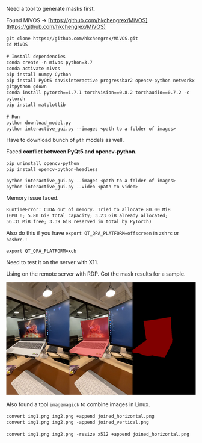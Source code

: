 Need a tool to generate masks first.

Found MiVOS → [https://github.com/hkchengrex/MiVOS](https://github.com/hkchengrex/MiVOS)

```
git clone https://github.com/hkchengrex/MiVOS.git
cd MiVOS

# Install dependencies
conda create -n mivos python=3.7
conda activate mivos
pip install numpy Cython 
pip install PyQt5 davisinteractive progressbar2 opencv-python networkx gitpython gdown
conda install pytorch==1.7.1 torchvision==0.8.2 torchaudio==0.7.2 -c pytorch
pip install matplotlib

# Run
python download_model.py
python interactive_gui.py --images <path to a folder of images>
```

Have to download bunch of `pth` models as well.

Faced **conflict between PyQt5 and opencv-python.**

```
pip uninstall opencv-python
pip install opencv-python-headless
```

```
python interactive_gui.py --images <path to a folder of images>
python interactive_gui.py --video <path to video>
```

Memory issue faced.

```
RuntimeError: CUDA out of memory. Tried to allocate 80.00 MiB 
(GPU 0; 5.80 GiB total capacity; 3.23 GiB already allocated; 
56.31 MiB free; 3.39 GiB reserved in total by PyTorch)
```

Also do this if you have `export QT_QPA_PLATFORM=offscreen` in `zshrc` or `bashrc`. :

```
export QT_QPA_PLATFORM=xcb
```

Need to test it on the server with X11.

Using on the remote server with RDP. Got the mask results for a sample.

![joined](joined.png)

Also found a tool `imagemagick` to combine images in Linux.

```
convert img1.png img2.png +append joined_horizontal.png
convert img1.png img2.png -append joined_vertical.png

convert img1.png img2.png -resize x512 +append joined_horizontal.png
```

